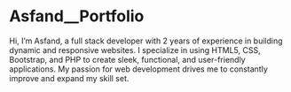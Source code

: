 # Asfand__Portfolio
Hi, I’m Asfand, a full stack developer with 2 years of experience in building dynamic and responsive websites. I specialize in using HTML5, CSS, Bootstrap, and PHP to create sleek, functional, and user-friendly applications. My passion for web development drives me to constantly improve and expand my skill set.
